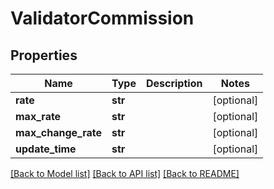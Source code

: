 # ValidatorCommission

## Properties
Name | Type | Description | Notes
------------ | ------------- | ------------- | -------------
**rate** | **str** |  | [optional] 
**max_rate** | **str** |  | [optional] 
**max_change_rate** | **str** |  | [optional] 
**update_time** | **str** |  | [optional] 

[[Back to Model list]](../README.md#documentation-for-models) [[Back to API list]](../README.md#documentation-for-api-endpoints) [[Back to README]](../README.md)


